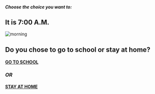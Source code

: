 ##### Choose the choice you want to:

## It is 7:00 A.M.
![morning](https://williampeynsaert.files.wordpress.com/2017/10/img_0532.jpg?w=2592&h=1936)
## Do you chose to go to school or stay at home?

#### [GO TO SCHOOL](school.md)

### _OR_

#### [STAY AT HOME](stayhome.md)